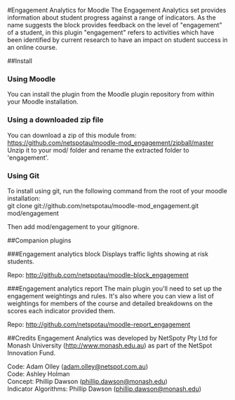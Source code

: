 #Engagement Analytics for Moodle
The Engagement Analytics set provides information about student progress against a range of indicators. As the name suggests the block provides feedback on the level of "engagement" of a student, in this plugin "engagement" refers to activities which have been identified by current research to have an impact on student success in an online course.

##Install
### Using Moodle
You can install the plugin from the Moodle plugin repository from within your Moodle installation.
### Using a downloaded zip file
You can download a zip of this module from: https://github.com/netspotau/moodle-mod_engagement/zipball/master  
Unzip it to your mod/ folder and rename the extracted folder to 'engagement'.
### Using Git
To install using git, run the following command from the root of your moodle installation:  
git clone git://github.com/netspotau/moodle-mod_engagement.git mod/engagement  

Then add mod/engagement to your gitignore.

##Companion plugins

###Engagement analytics block
Displays traffic lights showing at risk students.

Repo: http://github.com/netspotau/moodle-block_engagement

###Engagement analytics report
The main plugin you'll need to set up the engagement weightings and rules. It's also where you can view a list of weightings for members of the course and detailed breakdowns on the scores each indicator provided them.

Repo: http://github.com/netspotau/moodle-report_engagement

##Credits
Engagement Analytics was developed by NetSpoty Pty Ltd for Monash University (http://www.monash.edu.au) as part of the NetSpot Innovation Fund.

Code: Adam Olley (adam.olley@netspot.com.au)  
Code: Ashley Holman  
Concept: Phillip Dawson (phillip.dawson@monash.edu)  
Indicator Algorithms: Phillip Dawson (phillip.dawson@monash.edu)
